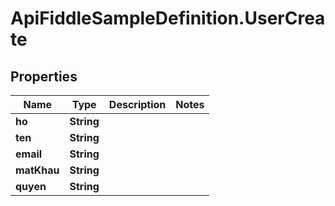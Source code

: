 # ApiFiddleSampleDefinition.UserCreate

## Properties

Name | Type | Description | Notes
------------ | ------------- | ------------- | -------------
**ho** | **String** |  | 
**ten** | **String** |  | 
**email** | **String** |  | 
**matKhau** | **String** |  | 
**quyen** | **String** |  | 


